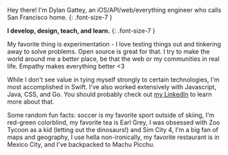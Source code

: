 Hey there! I'm Dylan Gattey, an iOS/API/web/everything engineer who calls San Francisco
home.
{: .font-size-7 }

**I develop, design, teach, and learn.**
{: .font-size-7 }

My favorite thing is experimentation - I love testing things out and tinkering
away to solve problems. Open source is great for that. I try to make the
world around me a better place, be that the web or my communities in real life.
Empathy makes everything better <3

While I don't see value in tying myself strongly to certain technologies, I'm
most accomplished in Swift. I've also worked extensively with Javascript, Java,
CSS, and Go. You should probably check out
[my LinkedIn](https://www.linkedin.com/in/dgattey/) to learn more about that.

Some random fun facts: soccer is my favorite sport outside of skiing,
I'm red-green colorblind, my favorite tea is Earl Grey, I was obsessed with Zoo
Tycoon as a kid (letting out the dinosaurs!) and Sim City 4, I'm a big fan of
maps and geography, I use hella non-ironically, my favorite restaurant is in
Mexico City, and I've backpacked to Machu Picchu.
